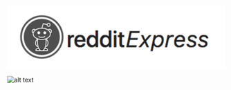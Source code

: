 

![alt text](https://github.com/cidouchi/redditExpress/blob/master/logo.png)



![alt text](https://giant.gfycat.com/MealyCrispIvorygull.gif)

